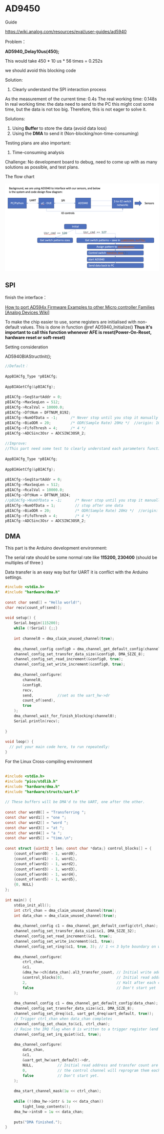 # AD9450

Guide

https://wiki.analog.com/resources/eval/user-guides/ad5940



Problem：

**AD5940_Delay10us(450);**

This would take 450 * 10 us * 56 times = 0.252s



we should avoid this blocking code

Solution:

1. Clearly understand the SPI interaction process



As the measurement of the current time: 0.4s
The real working time: 0.148s
In real working time: the data need to send to the PC this might cost some time, but the data is not too big. Therefore, this is not eager to solve it.

Solutions:

1. Using **Buffer** to store the data (avoid data loss)
2. Using the **DMA** to send it (Non-blocking/non-time-consuming)



Testing plans are also important:

1. Time-consuming analysis



Challenge: No development board to debug, need to come up with as many solutions as possible, and test plans.



The flow chart

![Untitled](image/Untitled.png)

## SPI

finish the interface：

[How to port AD594x Firmware Examples to other Micro controller Families [Analog Devices Wiki]](https://wiki.analog.com/resources/eval/user-guides/eval-ad5940/tools/porting_source_code)

To make the chip easier to use, some registers are initialised with non-default values. This is done in function @ref AD5940_Initialize() **Thus it's important to call this function whenever AFE is reset(Power-On-Reset, hardware reset or soft-reset)**

Setting consideration

AD5940BIAStructInit();

```c
//Default：

AppBIACfg_Type *pBIACfg;

AppBIAGetCfg(&pBIACfg);

pBIACfg->SeqStartAddr = 0;
pBIACfg->MaxSeqLen = 512; 
pBIACfg->RcalVal = 10000.0;
pBIACfg->DftNum = DFTNUM_8192;
pBIACfg->NumOfData = -1;      /* Never stop until you stop it manually by AppBIACtrl() function */
pBIACfg->BiaODR = 20;         /* ODR(Sample Rate) 20Hz */  //origin: 1000
pBIACfg->FifoThresh = 4;      /* 4 */
pBIACfg->ADCSinc3Osr = ADCSINC3OSR_2;

//Improve:
//This part need some test to clearly understand each parameters function

AppBIACfg_Type *pBIACfg;

AppBIAGetCfg(&pBIACfg);

pBIACfg->SeqStartAddr = 0;
pBIACfg->MaxSeqLen = 512; 
pBIACfg->RcalVal = 10000.0;
pBIACfg->DftNum = DFTNUM_1024;
//pBIACfg->NumOfData = -1;      /* Never stop until you stop it manually by AppBIACtrl() function */
pBIACfg->NumOfData = 1;		    // stop after one data
pBIACfg->BiaODR = 20;           /* ODR(Sample Rate) 20Hz */  //origin: 1000
pBIACfg->FifoThresh = 4;        /* 4 */
pBIACfg->ADCSinc3Osr = ADCSINC3OSR_2;
```

## DMA

This part is the Arduino development environment:



The serial rate should be some normal rate like **115200, 230400**  (should be multiples of three )



Data transfer is an easy way but for UART it is conflict with the Arduino settings.

```c
#include <stdio.h>
#include "hardware/dma.h"

const char send[] = "Hello world!";
char recv[count_of(send)];

void setup() {
    Serial.begin(115200);
    while (!Serial) {;;}
    
    int channel0 = dma_claim_unused_channel(true);

    dma_channel_config config0 = dma_channel_get_default_config(channel0);
    channel_config_set_transfer_data_size(&config0, DMA_SIZE_8);
    channel_config_set_read_increment(&config0, true);
    channel_config_set_write_increment(&config0, true);

    dma_channel_configure(
        channel0,      
        &config0,          
        recv,         
	    send,           //set as the uart_hw->dr
        count_of(send), 
        true           
    );
    dma_channel_wait_for_finish_blocking(channel0);
    Serial.println(recv);

}

void loop() {
  // put your main code here, to run repeatedly:
}
```

For the Linux Cross-compiling environment

```c

#include <stdio.h>
#include "pico/stdlib.h"
#include "hardware/dma.h"
#include "hardware/structs/uart.h"

// These buffers will be DMA'd to the UART, one after the other.

const char word0[] = "Transferring ";
const char word1[] = "one ";
const char word2[] = "word ";
const char word3[] = "at ";
const char word4[] = "a ";
const char word5[] = "time.\n";

const struct {uint32_t len; const char *data;} control_blocks[] = {
    {count_of(word0) - 1, word0}, 
    {count_of(word1) - 1, word1},
    {count_of(word2) - 1, word2},
    {count_of(word3) - 1, word3},
    {count_of(word4) - 1, word4},
    {count_of(word5) - 1, word5},
    {0, NULL}  
};

int main() {
    stdio_init_all();
    int ctrl_chan = dma_claim_unused_channel(true);
    int data_chan = dma_claim_unused_channel(true);

    dma_channel_config c1 = dma_channel_get_default_config(ctrl_chan);
    channel_config_set_transfer_data_size(&c1, DMA_SIZE_32);
    channel_config_set_read_increment(&c1, true);
    channel_config_set_write_increment(&c1, true);
    channel_config_set_ring(&c1, true, 3); // 1 << 3 byte boundary on write ptr

    dma_channel_configure(
        ctrl_chan,
        &c1,
        &dma_hw->ch[data_chan].al3_transfer_count, // Initial write address
        &control_blocks[0],                        // Initial read address
        2,                                         // Halt after each control block
        false                                      // Don't start yet
    );

    dma_channel_config c1 = dma_channel_get_default_config(data_chan);
    channel_config_set_transfer_data_size(&c1, DMA_SIZE_8);
    channel_config_set_dreq(&c1, uart_get_dreq(uart_default, true));
    // Trigger ctrl_chan when data_chan completes
    channel_config_set_chain_to(&c1, ctrl_chan);
    // Raise the IRQ flag when 0 is written to a trigger register (end of chain):
    channel_config_set_irq_quiet(&c1, true);

    dma_channel_configure(
        data_chan,
        &c1,
        &uart_get_hw(uart_default)->dr,
        NULL,           // Initial read address and transfer count are unimportant;
        0,              // the control channel will reprogram them each time.
        false           // Don't start yet.
    );

    dma_start_channel_mask(1u << ctrl_chan);

    while (!(dma_hw->intr & 1u << data_chan))
        tight_loop_contents();
    dma_hw->ints0 = 1u << data_chan;

    puts("DMA finished.");
}
```